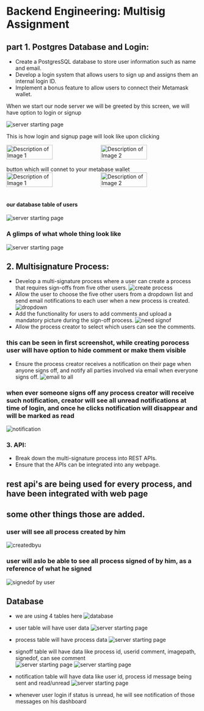 # Backend Engineering: Multisig Assignment

## part 1. Postgres Database and Login:

- Create a PostgresSQL database to store user information such as name
and email.
- Develop a login system that allows users to sign up and assigns them an
internal login ID.
- Implement a bonus feature to allow users to connect their Metamask
wallet.

When we start our node server we will be greeted by this screen, we will have option to login or signup

![server starting page](./screenshots/serverstartpage.jpg)

This is how login and signup page will look like upon clicking
<!-- ![server starting page](./screenshots/login.jpg) ![server starting page](./screenshots/login.jpg) -->


<div style="display: flex;">
  <img src="./screenshots/login.jpg" alt="Description of Image 1" style="width: 49%; max-width: 500px;"/>
  <img src="./screenshots/signup.jpg" alt="Description of Image 2" style="width: 49%; max-width: 500px;"/>
</div>
 <br>
button which will connet to your metabase wallet

<div style="display: flex;">
  <img src="./screenshots/metaUnconnected.jpg" alt="Description of Image 1" style="width: 49%; max-width: 500px;"/>
  <img src="./screenshots/metaconnected.jpg" alt="Description of Image 2" style="width: 49%; max-width: 500px;"/>
</div>
<br>

#### our database table of users
![server starting page](./screenshots/userdb.jpg)

### A glimps of what whole thing look like 
![server starting page](./screenshots/wholepage.jpg)


## 2. Multisignature Process:

- Develop a multi-signature process where a user can create a process that requires sign-offs from five other users.
![create process](./screenshots/createprocess.jpg)
- Allow the user to choose the five other users from a dropdown list and send email notifications to each user when a new process is created.
![dropdown](./screenshots/dropdown.jpg)
- Add the functionality for users to add comments and upload a mandatory picture during the sign-off process.
![need signof](./screenshots/needsignof.jpg)
- Allow the process creator to select which users can see the comments.
### this can be seen in first screenshot, while creating porocess user will have option to hide comment or make them visible

- Ensure the process creator receives a notification on their page when anyone signs off, and notify all parties involved via email when everyone
signs off.
![email to all](./screenshots/emailall.jpg)

### when ever someone signs off any process creator will receive such notification, creator will see all unread notifications at time of login, and once he clicks notification will disappear and will be marked as read
![notification](./screenshots/notifi.jpg)



### 3. API:
- Break down the multi-signature process into REST APIs.
- Ensure that the APIs can be integrated into any webpage.

## rest api's are being used for every process, and have been integrated with web page

## some other things those are added.

### user will see all process created by him

![createdbyu](./screenshots/createdbyu.jpg)

### user will aslo be able to see all process signed of by him, as a reference of what he signed
![signedof by user](./screenshots/signedofbyu.jpg)

## Database
 - we are using 4 tables here
 ![database](./screenshots/alldata.jpg)

 - user table will have user data 
 ![server starting page](./screenshots/userdb.jpg)

  - process table will have process data 
 ![server starting page](./screenshots/processdb.jpg)

  - signoff table will have data like process id, userid comment, imagepath, signedof, can see comment  
 ![server starting page](./screenshots/signdb1.jpg)
  ![server starting page](./screenshots/signdb2.jpg)

  - notification table will have data like user id, process id message being sent and read/unread
 ![server starting page](./screenshots/userdb.jpg)

 - whenever user login if status is unread, he will see notification of those messages on his dashboard

